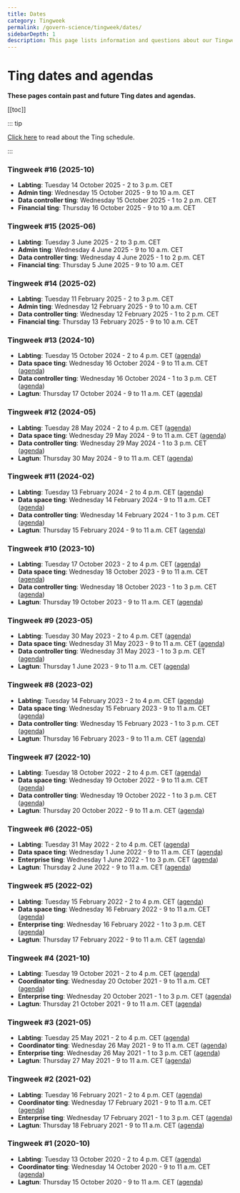 ```yaml
---
title: Dates
category: Tingweek
permalink: /govern-science/tingweek/dates/
sidebarDepth: 1
description: This page lists information and questions about our Tingweeks.
---
```



# Ting dates and agendas

**These pages contain past and future Ting dates and agendas.**



[[toc]]

::: tip 

[Click here](/govern-science/tingweek/#schedule) to read about the Ting schedule.

:::

### Tingweek #16 (2025-10)

- **Labting**: Tuesday 14 October 2025 - 2 to 3 p.m. CET
- **Admin ting**: Wednesday 15 October 2025 - 9 to 10 a.m. CET
- **Data controller ting**: Wednesday 15 October 2025 - 1 to 2 p.m. CET
- **Financial ting**: Thursday 16 October 2025 - 9 to 10 a.m. CET

### Tingweek #15 (2025-06)

- **Labting**: Tuesday 3 June 2025 - 2 to 3 p.m. CET
- **Admin ting**: Wednesday 4 June 2025 - 9 to 10 a.m. CET
- **Data controller ting**: Wednesday 4 June 2025 - 1 to 2 p.m. CET
- **Financial ting**: Thursday 5 June 2025 - 9 to 10 a.m. CET

### Tingweek #14 (2025-02)

- **Labting**: Tuesday 11 February 2025 - 2 to 3 p.m. CET
- **Admin ting**: Wednesday 12 February 2025 - 9 to 10 a.m. CET
- **Data controller ting**: Wednesday 12 February 2025 - 1 to 2 p.m. CET
- **Financial ting**: Thursday 13 February 2025 - 9 to 10 a.m. CET

### Tingweek #13 (2024-10)

- **Labting**: Tuesday 15 October 2024 - 2 to 4 p.m. CET ([agenda](https://assets.hdc.ntnu.no/assets/tingweek/hunt-cloud-tingweek13-labting-agenda.pdf))
- **Data space ting**: Wednesday 16 October 2024 - 9 to 11 a.m. CET ([agenda](https://assets.hdc.ntnu.no/assets/tingweek/hunt-cloud-tingweek13-dataspaceting-agenda.pdf))
- **Data controller ting**: Wednesday 16 October 2024 - 1 to 3 p.m. CET ([agenda](https://assets.hdc.ntnu.no/assets/tingweek/hunt-cloud-tingweek13-datacontrollerting-agenda.pdf))
- **Lagtun**: Thursday 17 October 2024 - 9 to 11 a.m. CET ([agenda](https://assets.hdc.ntnu.no/assets/tingweek/hunt-cloud-tingweek13-lagtun-agenda.pdf))

### Tingweek #12 (2024-05)

- **Labting**: Tuesday 28 May 2024 - 2 to 4 p.m. CET ([agenda](https://assets.hdc.ntnu.no/assets/tingweek/hunt-cloud-tingweek12-labting-agenda.pdf))
- **Data space ting**: Wednesday 29 May 2024 - 9 to 11 a.m. CET ([agenda](https://assets.hdc.ntnu.no/assets/tingweek/hunt-cloud-tingweek12-dataspaceting-agenda.pdf))
- **Data controller ting**: Wednesday 29 May 2024 - 1 to 3 p.m. CET ([agenda](https://assets.hdc.ntnu.no/assets/tingweek/hunt-cloud-tingweek12-datacontrollerting-agenda.pdf))
- **Lagtun**: Thursday 30 May 2024 - 9 to 11 a.m. CET ([agenda](https://assets.hdc.ntnu.no/assets/tingweek/hunt-cloud-tingweek12-lagtun-agenda.pdf))

### Tingweek #11 (2024-02)

- **Labting**: Tuesday 13 February 2024 - 2 to 4 p.m. CET ([agenda](https://assets.hdc.ntnu.no/assets/tingweek/hunt-cloud-tingweek11-labting-agenda.pdf))
- **Data space ting**: Wednesday 14 February 2024 - 9 to 11 a.m. CET ([agenda](https://assets.hdc.ntnu.no/assets/tingweek/hunt-cloud-tingweek11-dataspaceting-agenda.pdf))
- **Data controller ting**: Wednesday 14 February 2024 - 1 to 3 p.m. CET ([agenda](https://assets.hdc.ntnu.no/assets/tingweek/hunt-cloud-tingweek11-datacontrollerting-agenda.pdf))
- **Lagtun**: Thursday 15 February 2024 - 9 to 11 a.m. CET ([agenda](https://assets.hdc.ntnu.no/assets/tingweek/hunt-cloud-tingweek11-lagtun-agenda.pdf))

### Tingweek #10 (2023-10)

- **Labting**: Tuesday 17 October 2023 - 2 to 4 p.m. CET ([agenda](https://assets.hdc.ntnu.no/assets/tingweek/hunt-cloud-tingweek10-labting-agenda.pdf))
- **Data space ting**: Wednesday 18 October 2023 - 9 to 11 a.m. CET ([agenda](https://assets.hdc.ntnu.no/assets/tingweek/hunt-cloud-tingweek10-dataspaceting-agenda.pdf))
- **Data controller ting**: Wednesday 18 October 2023 - 1 to 3 p.m. CET ([agenda](https://assets.hdc.ntnu.no/assets/tingweek/hunt-cloud-tingweek10-datacontrollerting-agenda.pdf))
- **Lagtun**: Thursday 19 October 2023 - 9 to 11 a.m. CET ([agenda](https://assets.hdc.ntnu.no/assets/tingweek/hunt-cloud-tingweek10-lagtun-agenda.pdf))

### Tingweek #9 (2023-05)

- **Labting**: Tuesday 30 May 2023 - 2 to 4 p.m. CET ([agenda](https://assets.hdc.ntnu.no/assets/tingweek/hunt-cloud-tingweek9-labting-agenda.pdf))
- **Data space ting**: Wednesday 31 May 2023 - 9 to 11 a.m. CET ([agenda](https://assets.hdc.ntnu.no/assets/tingweek/hunt-cloud-tingweek9-dataspaceting-agenda.pdf))
- **Data controller ting**: Wednesday 31 May 2023 - 1 to 3 p.m. CET ([agenda](https://assets.hdc.ntnu.no/assets/tingweek/hunt-cloud-tingweek9-datacontrollerting-agenda.pdf))
- **Lagtun**: Thursday 1 June 2023 - 9 to 11 a.m. CET ([agenda](https://assets.hdc.ntnu.no/assets/tingweek/hunt-cloud-tingweek9-lagtun-agenda.pdf))

### Tingweek #8 (2023-02)

- **Labting**: Tuesday 14 February 2023 - 2 to 4 p.m. CET ([agenda](https://assets.hdc.ntnu.no/assets/tingweek/hunt-cloud-tingweek8-labting-agenda.pdf))
- **Data space ting**: Wednesday 15 February 2023 - 9 to 11 a.m. CET ([agenda](https://assets.hdc.ntnu.no/assets/tingweek/hunt-cloud-tingweek8-dataspaceting-agenda.pdf))
- **Data controller ting**: Wednesday 15 February 2023 - 1 to 3 p.m. CET ([agenda](https://assets.hdc.ntnu.no/assets/tingweek/hunt-cloud-tingweek8-datacontrollerting-agenda.pdf))
- **Lagtun**: Thursday 16 February 2023 - 9 to 11 a.m. CET ([agenda](https://assets.hdc.ntnu.no/assets/tingweek/hunt-cloud-tingweek8-lagtun-agenda.pdf))

### Tingweek #7 (2022-10)

- **Labting**: Tuesday 18 October 2022 - 2 to 4 p.m. CET ([agenda](https://assets.hdc.ntnu.no/assets/tingweek/hunt-cloud-tingweek7-labting-agenda.pdf))
- **Data space ting**: Wednesday 19 October 2022 - 9 to 11 a.m. CET ([agenda](https://assets.hdc.ntnu.no/assets/tingweek/hunt-cloud-tingweek7-dataspaceting-agenda.pdf))
- **Data controller ting**: Wednesday 19 October 2022 - 1 to 3 p.m. CET ([agenda](https://assets.hdc.ntnu.no/assets/tingweek/hunt-cloud-tingweek7-datacontrollerting-agenda.pdf))
- **Lagtun**: Thursday 20 October 2022 - 9 to 11 a.m. CET ([agenda](https://assets.hdc.ntnu.no/assets/tingweek/hunt-cloud-tingweek7-lagtun-agenda.pdf))

### Tingweek #6 (2022-05)

- **Labting**: Tuesday 31 May 2022 - 2 to 4 p.m. CET ([agenda](https://assets.hdc.ntnu.no/assets/tingweek/hunt-cloud-tingweek6-labting-agenda.pdf))
- **Data space ting**: Wednesday 1 June 2022 - 9 to 11 a.m. CET ([agenda](https://assets.hdc.ntnu.no/assets/tingweek/hunt-cloud-tingweek6-dataspaceting-agenda.pdf))
- **Enterprise ting**: Wednesday 1 June 2022 - 1 to 3 p.m. CET ([agenda](https://assets.hdc.ntnu.no/assets/tingweek/hunt-cloud-tingweek6-enterpriseting-agenda.pdf))
- **Lagtun**: Thursday 2 June 2022 - 9 to 11 a.m. CET ([agenda](https://assets.hdc.ntnu.no/assets/tingweek/hunt-cloud-tingweek6-lagtun-agenda.pdf))


### Tingweek #5 (2022-02)

- **Labting**: Tuesday 15 February 2022 - 2 to 4 p.m. CET ([agenda](https://assets.hdc.ntnu.no/assets/tingweek/hunt-cloud-tingweek5-labting-agenda.pdf))
- **Data space ting**: Wednesday 16 February 2022 - 9 to 11 a.m. CET ([agenda](https://assets.hdc.ntnu.no/assets/tingweek/hunt-cloud-tingweek5-dataspaceting-agenda.pdf))
- **Enterprise ting**: Wednesday 16 February 2022 - 1 to 3 p.m. CET ([agenda](https://assets.hdc.ntnu.no/assets/tingweek/hunt-cloud-tingweek5-enterpriseting-agenda.pdf))
- **Lagtun**: Thursday 17 February 2022 - 9 to 11 a.m. CET ([agenda](https://assets.hdc.ntnu.no/assets/tingweek/hunt-cloud-tingweek5-lagtun-agenda.pdf))

### Tingweek #4 (2021-10)

- **Labting**: Tuesday 19 October 2021 -  2 to 4 p.m. CET ([agenda](https://assets.hdc.ntnu.no/assets/tingweek/hunt-cloud-tingweek4-labting-agenda.pdf))
- **Coordinator ting**: Wednesday 20 October 2021 - 9 to 11 a.m. CET ([agenda](https://assets.hdc.ntnu.no/assets/tingweek/hunt-cloud-tingweek4-coordinatorting-agenda.pdf))
- **Enterprise ting**: Wednesday 20 October 2021 - 1 to 3 p.m. CET ([agenda](https://assets.hdc.ntnu.no/assets/tingweek/hunt-cloud-tingweek4-enterpriseting-agenda.pdf))
- **Lagtun**: Thursday 21 October 2021 - 9 to 11 a.m. CET ([agenda](https://assets.hdc.ntnu.no/assets/tingweek/hunt-cloud-tingweek4-lagtun-agenda.pdf))

### Tingweek #3 (2021-05)

- **Labting**: Tuesday 25 May 2021 -  2 to 4 p.m. CET  ([agenda](https://assets.hdc.ntnu.no/assets/tingweek/hunt-cloud-tingweek3-labting-agenda.pdf))
- **Coordinator ting**: Wednesday 26 May 2021 - 9 to 11 a.m. CET ([agenda](https://assets.hdc.ntnu.no/assets/tingweek/hunt-cloud-tingweek3-coordinatorting-agenda.pdf))
- **Enterprise ting**: Wednesday 26 May 2021 - 1 to 3 p.m. CET ([agenda](https://assets.hdc.ntnu.no/assets/tingweek/hunt-cloud-tingweek3-enterpriseting-agenda.pdf))
- **Lagtun**: Thursday 27 May 2021 - 9 to 11 a.m. CET ([agenda](https://assets.hdc.ntnu.no/assets/tingweek/hunt-cloud-tingweek3-lagtun-agenda.pdf))

### Tingweek #2 (2021-02)

- **Labting**: Tuesday 16 February 2021 -  2 to 4 p.m. CET ([agenda](https://assets.hdc.ntnu.no/assets/tingweek/hunt-cloud-tingweek2-labting-agenda.pdf))
- **Coordinator ting**: Wednesday 17 February 2021 - 9 to 11 a.m. CET ([agenda](https://assets.hdc.ntnu.no/assets/tingweek/hunt-cloud-tingweek2-coordinatorting-agenda.pdf))
- **Enterprise ting**: Wednesday 17 February 2021 - 1 to 3 p.m. CET ([agenda](https://assets.hdc.ntnu.no/assets/tingweek/hunt-cloud-tingweek2-enterpriseting-agenda.pdf))
- **Lagtun**: Thursday 18 February 2021 - 9 to 11 a.m. CET ([agenda](https://assets.hdc.ntnu.no/assets/tingweek/hunt-cloud-tingweek2-lagtun-agenda.pdf))

### Tingweek #1 (2020-10)

- **Labting**: Tuesday 13 October 2020 - 2 to 4 p.m. CET ([agenda](https://assets.hdc.ntnu.no/assets/tingweek/hunt-cloud-tingweek1-labting-agenda.pdf))
- **Coordinator ting**: Wednesday 14 October 2020 - 9 to 11 a.m. CET ([agenda](https://assets.hdc.ntnu.no/assets/tingweek/hunt-cloud-tingweek1-coordinatorting-agenda.pdf))
- **Lagtun**: Thursday 15 October 2020 - 9 to 11 a.m. CET ([agenda](https://assets.hdc.ntnu.no/assets/tingweek/hunt-cloud-tingweek1-lagtun-agenda.pdf))


